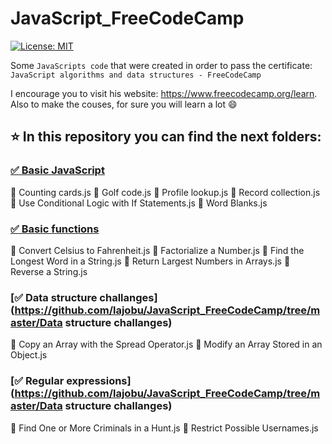# JavaScript_FreeCodeCamp


[![License: MIT](https://img.shields.io/badge/License-MIT-yellow.svg)](https://opensource.org/licenses/MIT)

Some `JavaScripts code` that were created in order to pass the certificate: `JavaScript algorithms and data structures - FreeCodeCamp`

I encourage you to visit his website: https://www.freecodecamp.org/learn. Also to make the couses, for sure you will learn a lot  :smile:

##  :star: In this repository you can find the next folders:

### [:white_check_mark: Basic JavaScript](https://github.com/lajobu/JavaScript_FreeCodeCamp/tree/master/Basic%20JavaScript)
:round_pushpin: Counting cards.js
:round_pushpin: Golf code.js 
:round_pushpin: Profile lookup.js
:round_pushpin: Record collection.js
:round_pushpin: Use Conditional Logic with If Statements.js 
:round_pushpin: Word Blanks.js

### [:white_check_mark: Basic functions](https://github.com/lajobu/JavaScript_FreeCodeCamp/tree/master/Basic%20functions)
:round_pushpin: Convert Celsius to Fahrenheit.js 
:round_pushpin: Factorialize a Number.js 
:round_pushpin: Find the Longest Word in a String.js
:round_pushpin: Return Largest Numbers in Arrays.js
:round_pushpin: Reverse a String.js

### [:white_check_mark: Data structure challanges](https://github.com/lajobu/JavaScript_FreeCodeCamp/tree/master/Data structure challanges)
:round_pushpin: Copy an Array with the Spread Operator.js
:round_pushpin: Modify an Array Stored in an Object.js 

### [:white_check_mark: Regular expressions](https://github.com/lajobu/JavaScript_FreeCodeCamp/tree/master/Data structure challanges)
:round_pushpin: Find One or More Criminals in a Hunt.js
:round_pushpin: Restrict Possible Usernames.js 

